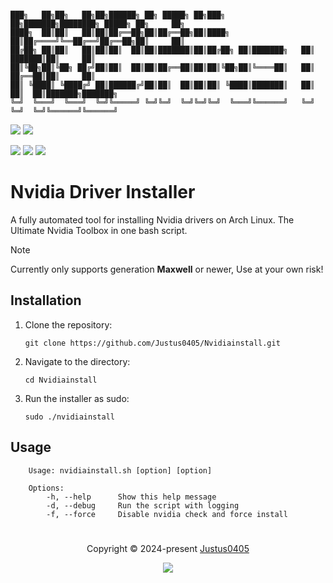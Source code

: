 ```

███╗   ██╗██╗   ██╗██╗██████╗ ██╗ █████╗ ██╗███╗   ██╗███████╗████████╗ █████╗ ██╗     ██╗
████╗  ██║██║   ██║██║██╔══██╗██║██╔══██╗██║████╗  ██║██╔════╝╚══██╔══╝██╔══██╗██║     ██║
██╔██╗ ██║██║   ██║██║██║  ██║██║███████║██║██╔██╗ ██║███████╗   ██║   ███████║██║     ██║
██║╚██╗██║╚██╗ ██╔╝██║██║  ██║██║██╔══██║██║██║╚██╗██║╚════██║   ██║   ██╔══██║██║     ██║
██║ ╚████║ ╚████╔╝ ██║██████╔╝██║██║  ██║██║██║ ╚████║███████║   ██║   ██║  ██║███████╗███████╗
╚═╝  ╚═══╝  ╚═══╝  ╚═╝╚═════╝ ╚═╝╚═╝  ╚═╝╚═╝╚═╝  ╚═══╝╚══════╝   ╚═╝   ╚═╝  ╚═╝╚══════╝╚══════╝

```
<p align="left">
    <!-- Discord Badge -->
    <a href="https://discord.gg/https://discord.com/invite/E2Bp7GtcaA"><img src="https://img.shields.io/discord/1060607505186684978?logo=Discord&colorA=1e1e2e&colorB=a6e3a1&style=for-the-badge"></a>
    <!-- Version Badge -->
    <a href="https://github.com/Justus0405/Nvidiainstall/blob/main/nvidiainstall.sh"><img src="https://img.shields.io/badge/Version-1.1-blue?colorA=1e1e2e&colorB=cdd6f4&style=for-the-badge"></a>
</p>

<p align="left">
    <!-- Stars Badge -->
	<a href="https://github.com/Justus0405/Nvidiainstall/stargazers"><img src="https://img.shields.io/github/stars/Justus0405/Nvidiainstall?colorA=1e1e2e&colorB=b7bdf8&style=for-the-badge"></a>
    <!-- Issues Badge -->
	<a href="https://github.com/Justus0405/Nvidiainstall/issues"><img src="https://img.shields.io/github/issues/Justus0405/Nvidiainstall?colorA=1e1e2e&colorB=f5a97f&style=for-the-badge"></a>
    <!-- Contributors Badge -->
	<a href="https://github.com/Justus0405/Nvidiainstall/contributors"><img src="https://img.shields.io/github/contributors/Justus0405/Nvidiainstall?colorA=1e1e2e&colorB=a6da95&style=for-the-badge"></a>
</p>

# Nvidia Driver Installer

A fully automated tool for installing Nvidia drivers on Arch Linux.
The Ultimate Nvidia Toolbox in one bash script.

> [!NOTE]
> Currently only supports generation **Maxwell** or newer,
> Use at your own risk!

## Installation

1. Clone the repository:
    ```shell
    git clone https://github.com/Justus0405/Nvidiainstall.git
    ```

2. Navigate to the directory:
    ```shell
    cd Nvidiainstall
    ```

3. Run the installer as sudo:
    ```shell
    sudo ./nvidiainstall
    ```

## Usage

```plaintext
    Usage: nvidiainstall.sh [option] [option]

    Options:
        -h, --help      Show this help message
        -d, --debug     Run the script with logging
        -f, --force     Disable nvidia check and force install
```

#

<p align="center">
	Copyright &copy; 2024-present <a href="https://github.com/Justus0405" target="_blank">Justus0405</a>
</p>

<p align="center">
	<a href="https://github.com/Justus0405/Nvidiainstall/blob/main/LICENSE"><img src="https://img.shields.io/github/license/Justus0405/Nvidiainstall?logo=Github&colorA=1e1e2e&colorB=cba6f7&style=for-the-badge"></a>
</p>
